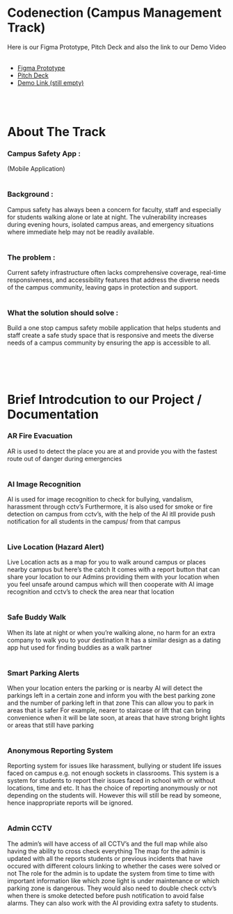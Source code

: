 # Codenection (Campus Management Track)
Here is our Figma Prototype, Pitch Deck and also the link to our Demo Video <br/>
<br/>
- [Figma Prototype](https://www.figma.com/proto/lFbDbaQF66bWxJuduQp8TT/CampusCircle--SunTan-?node-id=2-2&p=f&t=xHAAz10STbsQQ3A2-1&scaling=scale-down&content-scaling=fixed&page-id=0%3A1&starting-point-node-id=2%3A2&show-proto-sidebar=1)
- [Pitch Deck](https://www.figma.com/slides/duxo5MMDuQaK6b22dsluWh/CampusCircle--SunTan-?node-id=7-968&t=3n0X70YUCIrRzNAH-1)
- [Demo Link (still empty)](h)
<br/>
<br/>

# About The Track

### **Campus Safety App :** <br/>
(Mobile Application) <br/>
<br/>
### **Background :** <br/>
Campus safety has always been a concern for faculty, staff and especially for students walking alone or late at night. The vulnerability increases during evening hours, isolated campus areas, and emergency situations where immediate help may not be readily available. <br/>
<br/>
### **The problem :** <br/>
Current safety infrastructure often lacks comprehensive coverage, real-time responsiveness, and accessibility features that address the diverse needs of the campus community, leaving gaps in protection and support. <br/>
<br/>
### **What the solution should solve :** <br/>
Build a one stop campus safety mobile application that helps students and staff create a safe study space that is responsive and meets the diverse needs of a campus community by ensuring the app is accessible to all. <br/>

<br/>
<br/>
<br/>

# Brief Introdcution to our Project / Documentation
### AR Fire Evacuation <br/>
AR is used to detect the place you are at and provide you with the fastest route out of danger during emergencies <br/>
<br/>
### AI Image Recognition <br/>
AI is used for image recognition to check for bullying, vandalism, harassment through cctv’s
Furthermore, it is also used for smoke or fire detection on campus from cctv’s, with the help of the AI itll provide push notification for all students in the campus/ from that campus <br/>
<br/>
### Live Location (Hazard Alert) <br/>
Live Location acts as a map for you to walk around campus or places nearby campus but here’s the catch
It comes with a report button that can share your location to our Admins providing them with your location when you feel unsafe around campus which will then cooperate with AI image recognition and cctv’s to check the area near that location <br/>
<br/>
### Safe Buddy Walk  <br/>
When its late at night or when you’re walking alone, no harm for an extra company to walk you to your destination
It has a similar design as a dating app hut used for finding buddies as a walk partner <br/>
<br/>
### Smart Parking Alerts <br/>
When your location enters the parking or is nearby
AI will detect the parkings left in a certain zone and inform you with the best parking zone and the number of parking left in that zone
This can allow you to park in areas that is safer
For example, nearer to staircase or lift that can bring convenience when it will be late soon, at areas that have strong bright lights or areas that still have parking <br/>
<br/>
### Anonymous Reporting System <br/>
Reporting system for issues like harassment, bullying or student life issues faced on campus e.g. not enough sockets in classrooms. 
This system is a system for students to report their issues faced in school with or without locations, time and etc. It has the choice of reporting anonymously or not depending on the students will.
However this will still be read by someone, hence inappropriate reports will be ignored. <br/>
<br/>
### Admin CCTV <br/>
The admin’s will have access of all CCTV’s and the full map while also having the ability to cross check everything 
The map for the admin is updated with all the reports students or previous incidents that have occured with different colours linking to whether the cases were solved or not
The role for the admin is to update the system from time to time with important information like which zone light is under maintenance or which parking zone is dangerous. They would also need to double check cctv’s when there is smoke detected before push notification to avoid false alarms. They can also work with the AI providing extra safety to students.
